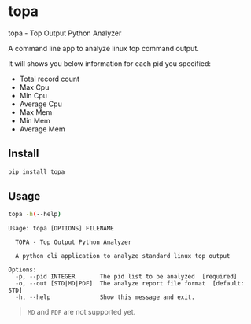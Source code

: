 # topa

topa - Top Output Python Analyzer

A command line app to analyze linux top command output.

It will shows you below information for each pid you specified:

- Total record count 
- Max Cpu
- Min Cpu
- Average Cpu
- Max Mem
- Min Mem
- Average Mem

## Install

```bash
pip install topa
```

## Usage

```bash
topa -h(--help)
```

```
Usage: topa [OPTIONS] FILENAME

  TOPA - Top Output Python Analyzer

  A python cli application to analyze standard linux top output

Options:
  -p, --pid INTEGER       The pid list to be analyzed  [required]
  -o, --out [STD|MD|PDF]  The analyze report file format  [default: STD]
  -h, --help              Show this message and exit.

```

> `MD` and `PDF` are not supported yet. 
